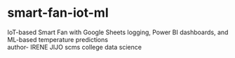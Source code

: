 # smart-fan-iot-ml
IoT-based Smart Fan with Google Sheets logging, Power BI dashboards, and ML-based temperature predictions
<br>
author- IRENE JIJO
scms college data science
